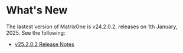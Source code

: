 # **What's New**

The lastest version of MatrixOne is v24.2.0.2, releases on 1th January, 2025. See the following:

* [v25.2.0.2 Release Notes](../Release-Notes/v25.2.0.2.md)
